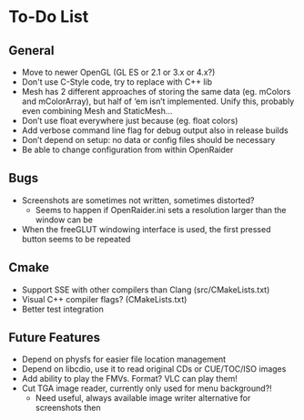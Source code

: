 # To-Do List

## General

* Move to newer OpenGL (GL ES or 2.1 or 3.x or 4.x?)
* Don't use C-Style code, try to replace with C++ lib
* Mesh has 2 different approaches of storing the same data (eg. mColors and mColorArray), but half of ‘em isn’t implemented. Unify this, probably even combining Mesh and StaticMesh...
* Don’t use float everywhere just because (eg. float colors)
* Add verbose command line flag for debug output also in release builds
* Don’t depend on setup: no data or config files should be necessary
* Be able to change configuration from within OpenRaider

## Bugs

* Screenshots are sometimes not written, sometimes distorted?
    * Seems to happen if OpenRaider.ini sets a resolution larger than the window can be
* When the freeGLUT windowing interface is used, the first pressed button seems to be repeated

## Cmake

* Support SSE with other compilers than Clang (src/CMakeLists.txt)
* Visual C++ compiler flags? (CMakeLists.txt)
* Better test integration

## Future Features

* Depend on physfs for easier file location management
* Depend on libcdio, use it to read original CDs or CUE/TOC/ISO images
* Add ability to play the FMVs. Format? VLC can play them!
* Cut TGA image reader, currently only used for menu background?!
    * Need useful, always available image writer alternative for screenshots then

